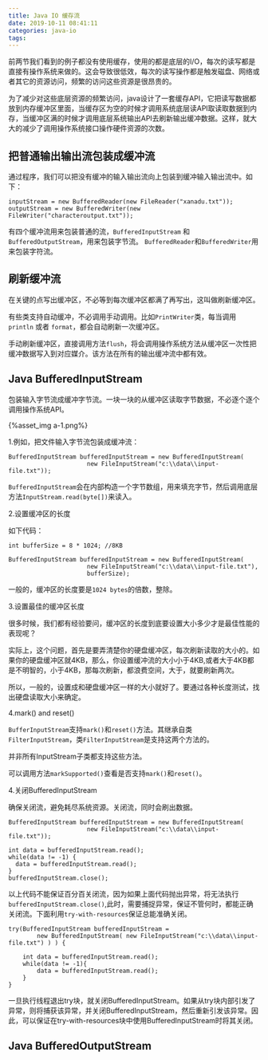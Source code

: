 ```yaml
---
title: Java IO 缓存流
date: 2019-10-11 08:41:11
categories: java-io
tags:
---
```


前两节我们看到的例子都没有使用缓存，使用的都是底层的I/O，每次的读写都是直接有操作系统来做的。这会导致很低效，每次的读写操作都是触发磁盘、网络或者其它的资源访问，频繁的访问这些资源是很昂贵的。

为了减少对这些底层资源的频繁访问，java设计了一套缓存API，它把读写数据都放到内存缓冲区里面，当缓存区为空的时候才调用系统底层读API取读取数据到内存，当缓冲区满的时候才调用底层系统输出API去刷新输出缓冲数据。这样，就大大的减少了调用操作系统接口操作硬件资源的次数。

## 把普通输出输出流包装成缓冲流

通过程序，我们可以把没有缓冲的输入输出流向上包装到缓冲输入输出流中。如下：

    inputStream = new BufferedReader(new FileReader("xanadu.txt"));
    outputStream = new BufferedWriter(new FileWriter("characteroutput.txt"));
    
有四个缓冲流用来包装普通的流，`BufferedInputStream` 和 `BufferedOutputStream`，用来包装字节流。 `BufferedReader`和`BufferedWriter`用来包装字符流。

## 刷新缓冲流

在关键的点写出缓冲区，不必等到每次缓冲区都满了再写出，这叫做刷新缓冲区。    

有些类支持自动缓冲，不必调用手动调用。比如`PrintWriter`类，每当调用`println` 或者 `format`，都会自动刷新一次缓冲区。

手动刷新缓冲区，直接调用方法`flush`，将会调用操作系统方法从缓冲区一次性把缓冲数据写入到对应媒介。该方法在所有的输出缓冲流中都有效。

## Java BufferedInputStream

包装输入字节流成缓冲字节流。一块一块的从缓冲区读取字节数据，不必逐个逐个调用操作系统API。

{%asset_img a-1.png%}

1.例如，把文件输入字节流包装成缓冲流：

    BufferedInputStream bufferedInputStream = new BufferedInputStream(
                          new FileInputStream("c:\\data\\input-file.txt"));
                          
`BufferedInputStream`会在内部构造一个字节数组，用来填充字节，然后调用底层方法`InputStream.read(byte[])`来读入。

2.设置缓冲区的长度

如下代码：

    int bufferSize = 8 * 1024; //8KB
        
    BufferedInputStream bufferedInputStream = new BufferedInputStream(
                          new FileInputStream("c:\\data\\input-file.txt"),
                          bufferSize); 

一般的，缓冲区的长度要是`1024 bytes`的倍数，整除。

3.设置最佳的缓冲区长度

很多时候，我们都有经验要问，缓冲区的长度到底要设置大小多少才是最佳性能的表现呢？        

实际上，这个问题，首先是要弄清楚你的硬盘缓冲区，每次刷新读取的大小的。如果你的硬盘缓冲区就4KB，那么，你设置缓冲流的大小小于4KB,或者大于4KB都是不明智的，小于4KB，那每次刷新，都浪费空间，大于，就要刷新两次。

所以，一般的，设置成和硬盘缓冲区一样的大小就好了。要通过各种长度测试，找出硬盘读取大小来确定。

4.mark() and reset()

`BufferInputStream`支持`mark()`和`reset()`方法。其继承自类`FilterInputStream`，类`FilterInputStream`是支持这两个方法的。   

并非所有InputStream子类都支持这些方法。       

可以调用方法`markSupported()`查看是否支持`mark()`和`reset()`。

4.关闭BufferedInputStream

确保关闭流，避免耗尽系统资源。关闭流，同时会刷出数据。

    BufferedInputStream bufferedInputStream = new BufferedInputStream(
                          new FileInputStream("c:\\data\\input-file.txt"));
    
    int data = bufferedInputStream.read();
    while(data != -1) {
      data = bufferedInputStream.read();
    }
    bufferedInputStream.close();
    
以上代码不能保证百分百关闭流，因为如果上面代码抛出异常，将无法执行`bufferedInputStream.close()`,此时，需要捕捉异常，保证不管何时，都能正确关闭流。下面利用`try-with-resources`保证总能准确关闭。    

    try(BufferedInputStream bufferedInputStream =
            new BufferedInputStream( new FileInputStream("c:\\data\\input-file.txt") ) ) {
    
        int data = bufferedInputStream.read();
        while(data != -1){
            data = bufferedInputStream.read();
        }
    }
    
一旦执行线程退出try块，就关闭BufferedInputStream。如果从try块内部引发了异常，则将捕获该异常，并关闭BufferedInputStream，然后重新引发该异常。因此，可以保证在try-with-resources块中使用BufferedInputStream时将其关闭。    

## Java BufferedOutputStream   




                                                